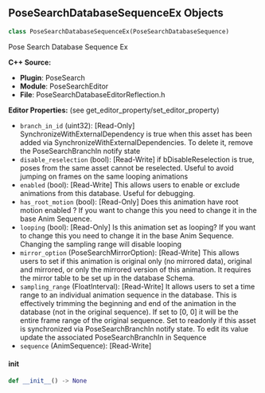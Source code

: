 ## PoseSearchDatabaseSequenceEx Objects

```python
class PoseSearchDatabaseSequenceEx(PoseSearchDatabaseSequence)
```

Pose Search Database Sequence Ex

**C++ Source:**

- **Plugin**: PoseSearch
- **Module**: PoseSearchEditor
- **File**: PoseSearchDatabaseEditorReflection.h

**Editor Properties:** (see get_editor_property/set_editor_property)

- ``branch_in_id`` (uint32):  [Read-Only] SynchronizeWithExternalDependency is true when this asset has been added via SynchronizeWithExternalDependencies.
  To delete it, remove the PoseSearchBranchIn notify state
- ``disable_reselection`` (bool):  [Read-Write] if bDisableReselection is true, poses from the same asset cannot be reselected. Useful to avoid jumping on frames on the same looping animations
- ``enabled`` (bool):  [Read-Write] This allows users to enable or exclude animations from this database. Useful for debugging.
- ``has_root_motion`` (bool):  [Read-Only] Does this animation have root motion enabled ? If you want to change this you need to change it in the base Anim Sequence.
- ``looping`` (bool):  [Read-Only] Is this animation set as looping? If you want to change this you need to change it in the base Anim Sequence.
  Changing the sampling range will disable looping
- ``mirror_option`` (PoseSearchMirrorOption):  [Read-Write] This allows users to set if this animation is original only (no mirrored data), original and mirrored, or only the mirrored version of this animation.
  It requires the mirror table to be set up in the database Schema.
- ``sampling_range`` (FloatInterval):  [Read-Write] It allows users to set a time range to an individual animation sequence in the database.
  This is effectively trimming the beginning and end of the animation in the database (not in the original sequence).
  If set to [0, 0] it will be the entire frame range of the original sequence.
  Set to readonly if this asset is synchronized via PoseSearchBranchIn notify state.
  To edit its value update the associated PoseSearchBranchIn in Sequence
- ``sequence`` (AnimSequence):  [Read-Write]

<a id="unreal.PoseSearchDatabaseSequenceEx.__init__"></a>

#### __init__

```python
def __init__() -> None
```

<a id="unreal.PoseSearchDatabaseBlendSpaceEx"></a>